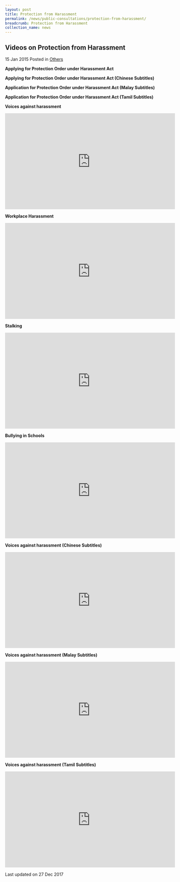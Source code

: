 ```yaml
---
layout: post
title: Protection from Harassment 
permalink: /news/public-consultations/protection-from-harassment/
breadcrumb: Protection from Harassment 
collection_name: news
---
```


Videos on Protection from Harassment
---

15 Jan 2015 Posted in [Others](/news/others/)

**Applying for Protection Order under Harassment Act**

**Applying for Protection Order under Harassment Act (Chinese Subtitles)**

**Application for Protection Order under Harassment Act (Malay Subtitles)**

**Application for Protection Order under Harassment Act (Tamil Subtitles)**

**Voices against harassment**

<iframe title="video: Voices Against Harassment -- Protection from Harassment Act 2014" width="560" height="315" src="https://www.youtube.com/embed/rcwVdgrjTjI" frameborder="0" allow="accelerometer; autoplay; encrypted-media; gyroscope; picture-in-picture" allowfullscreen></iframe>

**Workplace Harassment**

<iframe title="video: workplace harassment" width="560" height="315" src="https://www.youtube.com/embed/EyaD3kho4uE" frameborder="0" allow="accelerometer; autoplay; encrypted-media; gyroscope; picture-in-picture" allowfullscreen></iframe>

**Stalking**

<iframe title="video: stalking" width="560" height="315" src="https://www.youtube.com/embed/PfmmKSTV_vg" frameborder="0" allow="accelerometer; autoplay; encrypted-media; gyroscope; picture-in-picture" allowfullscreen></iframe>

**Bullying in Schools**

<iframe title="video: bullying in schools" width="560" height="315" src="https://www.youtube.com/embed/cRXTsgVzzNo" frameborder="0" allow="accelerometer; autoplay; encrypted-media; gyroscope; picture-in-picture" allowfullscreen></iframe>

**Voices against harassment (Chinese Subtitles)**

<iframe title="video: voices against harassment (chinese subtitle)" width="560" height="315" src="https://www.youtube.com/embed/F2AHaUjsHVs" frameborder="0" allow="accelerometer; autoplay; encrypted-media; gyroscope; picture-in-picture" allowfullscreen></iframe>

**Voices against harassment (Malay Subtitles)**

<iframe title="video: voices against harassement(malay subtitles)" width="560" height="315" src="https://www.youtube.com/embed/CAMPaBjYWgI" frameborder="0" allow="accelerometer; autoplay; encrypted-media; gyroscope; picture-in-picture" allowfullscreen></iframe>

**Voices against harassment (Tamil Subtitles)**

<iframe title="video: voices against harassment (tamil subtitles)" width="560" height="315" src="https://www.youtube.com/embed/GsOeE_0xMHU" frameborder="0" allow="accelerometer; autoplay; encrypted-media; gyroscope; picture-in-picture" allowfullscreen></iframe>

<p class="right-side-updated">Last updated on 27 Dec 2017</p>
